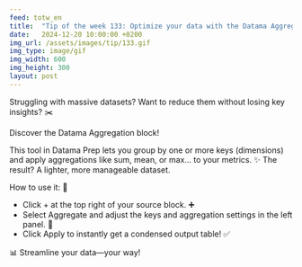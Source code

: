 ```yaml
---
feed: totw_en
title:  "Tip of the week 133: Optimize your data with the Datama Aggregation block! 🌟"
date:   2024-12-20 10:00:00 +0200
img_url: /assets/images/tip/133.gif
img_type: image/gif
img_width: 600
img_height: 300
layout: post
---
```


Struggling with massive datasets? Want to reduce them without losing key insights? ✂️

Discover the Datama Aggregation block! 

This tool in Datama Prep lets you group by one or more keys (dimensions) and apply aggregations like sum, mean, or max… to your metrics. 
✨ The result? A lighter, more manageable dataset. 

How to use it: 🔧 
  * Click + at the top right of your source block. ➕ 
  * Select Aggregate and adjust the keys and aggregation settings in the left panel. 📂 
  * Click Apply to instantly get a condensed output table! ✅ 

📊 Streamline your data—your way!
